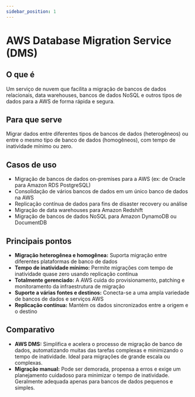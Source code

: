 ```yaml
---
sidebar_position: 1
---
```


# AWS Database Migration Service (DMS)

## O que é
Um serviço de nuvem que facilita a migração de bancos de dados relacionais, data warehouses, bancos de dados NoSQL e outros tipos de dados para a AWS de forma rápida e segura.

## Para que serve
Migrar dados entre diferentes tipos de bancos de dados (heterogêneos) ou entre o mesmo tipo de banco de dados (homogêneos), com tempo de inatividade mínimo ou zero.

## Casos de uso
- Migração de bancos de dados on-premises para a AWS (ex: de Oracle para Amazon RDS PostgreSQL)
- Consolidação de vários bancos de dados em um único banco de dados na AWS
- Replicação contínua de dados para fins de disaster recovery ou análise
- Migração de data warehouses para Amazon Redshift
- Migração de bancos de dados NoSQL para Amazon DynamoDB ou DocumentDB

## Principais pontos
- **Migração heterogênea e homogênea:** Suporta migração entre diferentes plataformas de banco de dados
- **Tempo de inatividade mínimo:** Permite migrações com tempo de inatividade quase zero usando replicação contínua
- **Totalmente gerenciado:** A AWS cuida do provisionamento, patching e monitoramento da infraestrutura de migração
- **Suporte a várias fontes e destinos:** Conecta-se a uma ampla variedade de bancos de dados e serviços AWS
- **Replicação contínua:** Mantém os dados sincronizados entre a origem e o destino

## Comparativo
- **AWS DMS:** Simplifica e acelera o processo de migração de banco de dados, automatizando muitas das tarefas complexas e minimizando o tempo de inatividade. Ideal para migrações de grande escala ou complexas.
- **Migração manual:** Pode ser demorada, propensa a erros e exige um planejamento cuidadoso para minimizar o tempo de inatividade. Geralmente adequada apenas para bancos de dados pequenos e simples. 